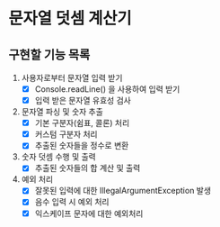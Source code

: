 # 문자열 덧셈 계산기

## 구현할 기능 목록

1. 사용자로부터 문자열 입력 받기
    - [x] Console.readLine() 을 사용하여 입력 받기
    - [x] 입력 받은 문자열 유효성 검사

2. 문자열 파싱 및 숫자 추출
    - [x] 기본 구분자(쉼표, 콜론) 처리
    - [x] 커스텀 구분자 처리
    - [x] 추출된 숫자들을 정수로 변환

3. 숫자 덧셈 수행 및 출력
   - [x] 추출된 숫자들의 합 계산 및 출력

4. 예외 처리
   - [x] 잘못된 입력에 대한 IllegalArgumentException 발생
   - [x] 음수 입력 시 예외 처리
   - [x] 익스케이프 문자에 대한 예외처리